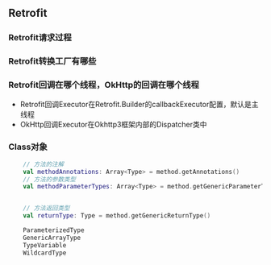 ## Retrofit

### Retrofit请求过程

### Retrofit转换工厂有哪些


### Retrofit回调在哪个线程，OkHttp的回调在哪个线程

* Retrofit回调Executor在Retrofit.Builder的callbackExecutor配置，默认是主线程
* OkHttp回调Executor在Okhttp3框架内部的Dispatcher类中

### Class对象

```kotlin
    // 方法的注解
    val methodAnnotations: Array<Type> = method.getAnnotations()
    // 方法的参数类型
    val methodParameterTypes: Array<Type> = method.getGenericParameterTypes()


    // 方法返回类型
    val returnType: Type = method.getGenericReturnType()

    ParameterizedType
    GenericArrayType
    TypeVariable
    WildcardType


```

